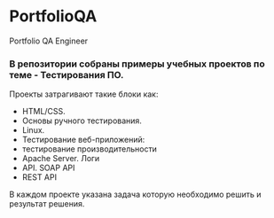 # PortfolioQA
Portfolio QA Engineer

### В репозитории собраны примеры учебных проектов по теме - Тестирования ПО.

Проекты затрагивают такие блоки как:
- HTML/CSS. 
- Основы ручного тестирования.
- Linux.
- Тестирование веб-приложений:
- тестирование производительности
- Apache Server. Логи
- API. SOAP API
- REST API

В каждом проекте указана задача которую необходимо решить и результат решения. 
